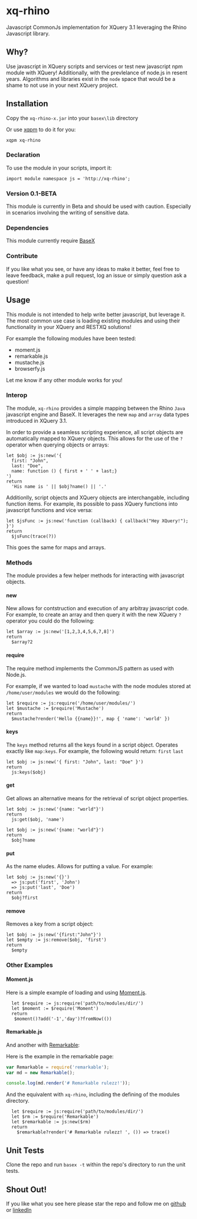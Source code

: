 # xq-rhino

Javascript CommonJs implementation for XQuery 3.1 leveraging the Rhino Javascript library.

## Why?

Use javascript in XQuery scripts and services or test new javascript npm module with XQuery! Additionally, with the 
prevlelance of node.js in resent years. Algorithms and libraries exist in the `node` space that would be a
shame to not use in your next XQuery project.

## Installation
Copy the ``xq-rhino-x.jar`` into your ``basex\lib`` directory 

Or use [xqpm][3] to do it for you:
```
xqpm xq-rhino
```

### Declaration
To use the module in your scripts, import it:

```xquery
import module namespace js = 'http://xq-rhino';
```

### Version 0.1-BETA
This module is currently in Beta and should be used with caution. Especially in scenarios involving the
writing of sensitive data. 

### Dependencies
This module currently require [BaseX][0]

### Contribute
If you like what you see, or have any ideas to make it better, feel free to leave feedback, make a pull request, log an issue or simply question ask a question! 

## Usage 
This module is not intended to help write better javascript, but leverage it. The most common use case is loading
existing modules and using their functionality in your XQuery and RESTXQ solutions!

For example the following modules have been tested:
* moment.js
* remarkable.js
* mustache.js
* browserfy.js

Let me know if any other module works for you!

### Interop

The module, `xq-rhino` provides a simple mapping between the Rhino `Java` javascript engine and BaseX. 
It leverages the new `map` and `array` data types introduced in XQuery 3.1.

In order to provide a seamless scripting experience, all script objects are automatically
mapped to XQuery objects. This allows for the use of the `?` operator when querying objects or arrays:

```xquery
let $obj := js:new('{
  first: "John", 
  last: "Doe", 
  name: function () { first + ' ' + last;}
')
return
  'His name is ' || $obj?name() || '.'
```

Additionlly, script objects and XQuery objects are interchangable, including
function items. For example, its possible to pass XQuery functions into javascript functions and vice versa:

```xquery
let $jsFunc := js:new('function (callback) { callback("Hey XQuery!"); }')
return
  $jsFunc(trace(?))
```

This goes the same for maps and arrays.

### Methods
The module provides a few helper methods for interacting with javascript objects. 

#### new
New allows for contstruction and execution of any arbitray javascript code. For example,
to create an array and then query it with the new XQuery `?` operator you could do the 
following:

```xquery
let $array := js:new('[1,2,3,4,5,6,7,8]')
return
  $array?2
```

#### require
The require method implements the CommonJS pattern as used with Node.js. 

For example, if we wanted to load `mustache` with the node modules stored at `/home/user/modules` we would do the following: 

```xquery
let $require := js:require('/home/user/modules/')
let $mustache := $require('Mustache')
return
  $mustache?render('Hello {{name}}!', map { 'name': 'world' })
```

#### keys
The `keys` method returns all the keys found in a script object. Operates exactly like `map:keys`. For example, the 
following would return: `first` `last`

```xquery
let $obj := js:new('{ first: "John", last: "Doe" }')
return
  js:keys($obj)
```

#### get

Get allows an alternative means for the retrieval of script object properties.  

```xquery
let $obj := js:new('{name: "world"}')
return
  js:get($obj, 'name')
```

```xquery
let $obj := js:new('{name: "world"}')
return
  $obj?name
```

#### put

As the name eludes. Allows for putting a value. For example:

```xquery
let $obj := js:new('{}')
  => js:put('first', 'John')
  => js:put('last', 'Doe')
return
  $obj?first
```

#### remove
Removes a key from a script object:

```xquery
let $obj := js:new('{first:"John"}')
let $empty := js:remove($obj, 'first')
return 
  $empty
```

### Other Examples

#### Moment.js
Here is a simple example of loading and using [Moment.js][4].

```xquery
  let $require := js:require('path/to/modules/dir/')
  let $moment := $require('Moment')
  return
   $moment()?add('-1','day')?fromNow(())
```

#### Remarkable.js

And another with [Remarkable][5]:

Here is the example in the remarkable page:
```javascript
var Remarkable = require('remarkable');
var md = new Remarkable();

console.log(md.render('# Remarkable rulezz!'));
```

And the equivalent with `xq-rhino`, including the defining of the modules directory.

```xquery
  let $require := js:require('path/to/modules/dir/')
  let $rm := $require('Remarkable')
  let $remarkable := js:new($rm)
  return 
    $remarkable?render('# Remarkable rulezz! ', ()) => trace()
```

## Unit Tests
Clone the repo and run ``basex -t`` within the repo's directory to run the unit tests.

## Shout Out!
If you like what you see here please star the repo and follow me on [github][1] or [linkedIn][2]

[0]: http://www.basex.org
[1]: https://github.com/james-jw/xqpm
[2]: https://www.linkedin.com/pub/james-wright/61/25a/101
[3]: https://github.com/james-jw/xqpm
[4]: http://momentjs.com/
[5]: https://github.com/jonschlinkert/remarkable

